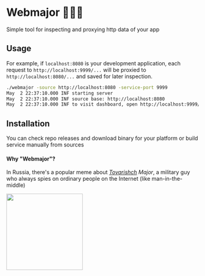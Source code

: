 # Webmajor 🕵🏻‍♂️
Simple tool for inspecting and proxying http data of your app


## Usage
For example, if `localhost:8080` is your development application, each request
to `http://localhost:9999/...` will be proxied to `http://localhost:8080/...` and saved for later inspection.

```bash
./webmajor -source http://localhost:8080 -service-port 9999
May  2 22:37:10.000 INF starting server
May  2 22:37:10.000 INF source base: http://localhost:8080
May  2 22:37:10.000 INF to visit dashboard, open http://localhost:9999/__webmajor
```


## Installation
You can check repo releases and download binary for your platform or build service manually from sources


#### Why "Webmajor"?
In Russia, there's a popular meme about *[Tovarishch](https://en.wikipedia.org/wiki/Tovarishch) Major*, a military guy
who always spies on ordinary people on the Internet (like man-in-the-middle)

<img src="https://user-images.githubusercontent.com/11892559/166313917-c258fa10-7398-4847-b655-d6ac2ffd0f79.jpeg" style="width: 200px">
